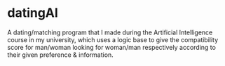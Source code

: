 # datingAI
A dating/matching program that I made during the Artificial Intelligence course in my university, which uses a logic base to give the  compatibility score for man/woman looking for woman/man respectively according to their given preference & information.
